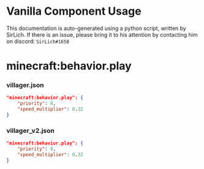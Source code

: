 # Vanilla Component Usage
This documentation is auto-generated using a python script, written by SirLich. If there is an issue, please bring it to his attention by contacting him on discord: `SirLich#1658`

# minecraft:behavior.play
### villager.json
```JSON
"minecraft:behavior.play": {
    "priority": 8,
    "speed_multiplier": 0.32
}
```

### villager_v2.json
```JSON
"minecraft:behavior.play": {
    "priority": 8,
    "speed_multiplier": 0.32
}
```

